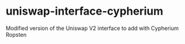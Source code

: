 # uniswap-interface-cypherium
Modified version of the Uniswap V2 interface to add with Cypherium Ropsten
